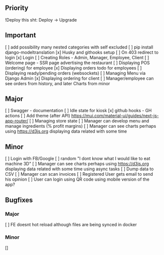 ## Priority

!Deploy this sht: Deploy -> Upgrade

## Important

[ ] add possibility many nested categories with self excluded
[ ] pip install django-modeltranslation
[x] Husky and githooks setup
[ ] On 403 redirect to login
[x] Login
[ ] Creating Roles - Admin, Manager, Employee, Client
[ ] Welcome page - SSR page advertising the restaurant
[ ] Displaying POS (ordering) for employee
[x] Displaying orders todo for employees
[ ] Displaying ready/pending orders (websockets)
[ ] Managing Menu via Django Admin
[x] Displaying ordering for client
[ ] Manager/employee can see orders from history, and later Charts from minor

## Major

[ ] Swagger - documentation
[ ] Idle state for kiosk
[x] github hooks - GH actions
[ ] Add theme (after API) https://mui.com/material-ui/guides/next-js-app-router/
[ ] Managing store state
[ ] Manager can develop menu and manage ingredients (% profit margins)
[ ] Manager can see charts perhaps using https://d3js.org displaying data related with some time

## Minor
[ ] Login with FB/Google
[ ] random "I dont know what I would like to eat machine 3D"
[ ] Manager can see charts perhaps using https://d3js.org displaying data related with some time using async tasks
[ ] Dump data to CSV
[ ] Manager can scan invoices
[ ] Registered User gets email to send his opinion 
[ ] User can login using QR code using mobile version of the app?

## Bugfixes

### Major
[ ] FE doesnt hot reload although files are being synced in docker

### Minor
[]